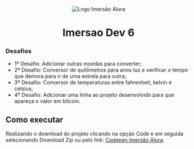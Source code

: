 <p align="center">
  <img src="https://i.imgur.com/1AxzYTZ.png" alt="Logo Imersão Alura">
</p>

<h1 align="center"> Imersao Dev 6 </h1>

### Desafios
- 1º Desafio: Adicionar outras moedas para converter;
- 2º Desafio: Conversor de quilômetros para anos luz e verificar o tempo que demora para ir de uma estrela para outra;
- 3º Desafio: Conversor de temperaturas entre fahrenheit, kelvin e celsius;
- 4º Desafio: Adicionar uma linha ao projeto desenvolvido para que apareça o valor em bitcoin.

## Como executar
Realizando o download do projeto clicando na opção Code e em seguida selecionando Download Zip ou pelo link: [Codepen Imersão Alura](https://codepen.io/collection/dbdaez).
